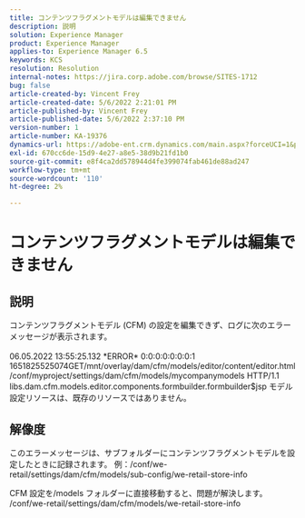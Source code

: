 ```yaml
---
title: コンテンツフラグメントモデルは編集できません
description: 説明
solution: Experience Manager
product: Experience Manager
applies-to: Experience Manager 6.5
keywords: KCS
resolution: Resolution
internal-notes: https://jira.corp.adobe.com/browse/SITES-1712
bug: false
article-created-by: Vincent Frey
article-created-date: 5/6/2022 2:21:01 PM
article-published-by: Vincent Frey
article-published-date: 5/6/2022 2:37:10 PM
version-number: 1
article-number: KA-19376
dynamics-url: https://adobe-ent.crm.dynamics.com/main.aspx?forceUCI=1&pagetype=entityrecord&etn=knowledgearticle&id=c91330bb-47cd-ec11-a7b5-6045bd00db25
exl-id: 670cc6de-15d9-4e27-a8e5-38d9b21fd1b0
source-git-commit: e8f4ca2dd578944d4fe399074fab461de88ad247
workflow-type: tm+mt
source-wordcount: '110'
ht-degree: 2%

---
```


# コンテンツフラグメントモデルは編集できません

## 説明


コンテンツフラグメントモデル (CFM) の設定を編集できず、ログに次のエラーメッセージが表示されます。
<br><br>06.05.2022 13:55:25.132 \*ERROR\* 0:0:0:0:0:0:0:1 1651825525074GET/mnt/overlay/dam/cfm/models/editor/content/editor.html/conf/myproject/settings/dam/cfm/models/mycompanymodels HTTP/1.1 libs.dam.cfm.models.editor.components.formbuilder.formbuilder$jsp モデル設定リソースは、既存のリソースではありません。<br>

## 解像度


このエラーメッセージは、サブフォルダーにコンテンツフラグメントモデルを設定したときに記録されます。
例：/conf/we-retail/settings/dam/cfm/models/sub-config/we-retail-store-info 

CFM 設定を/models フォルダーに直接移動すると、問題が解決します。
/conf/we-retail/settings/dam/cfm/models/we-retail-store-info
